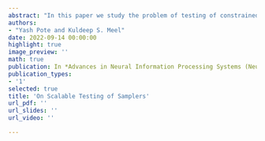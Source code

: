 ```yaml
---
abstract: "In this paper we study the problem of testing of constrained samplers over high-dimensional distributions with $(\\varepsilon,\\eta,\\delta)$ guarantees. Samplers are increasingly used in a wide range of safety-critical ML applications, and hence the testing problem has gained importance. For $n$-dimensional distributions, the existing state-of-the-art algorithm, $\\mathsf{Barbarik2}$, has a worst case query complexity of exponential in $n$ and hence is not ideal for use in practice. Our primary contribution is an exponentially faster algorithm that has a query complexity linear in $n$ and hence can easily scale to larger instances. We demonstrate our claim by implementing our algorithm and then comparing it against $\\mathsf{Barbarik2}$. Our experiments on the samplers $\\mathsf{wUnigen3}$ and $\\mathsf{wSTS}$, find that $\\mathsf{Barbarik3}$ requires $10\\times$ fewer samples for $\\mathsf{wUnigen3}$ and $450\\times$ fewer samples for $\\mathsf{wSTS}$ as compared to $\\mathsf{Barbarik2}$."
authors:
- "Yash Pote and Kuldeep S. Meel"
date: 2022-09-14 00:00:00
highlight: true
image_preview: ''
math: true
publication: In *Advances in Neural Information Processing Systems (NeurIPS)*
publication_types:
- '1'
selected: true
title: 'On Scalable Testing of Samplers'
url_pdf: '' 
url_slides: '' 
url_video: '' 

---
```


